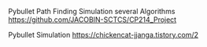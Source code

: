 Pybullet Path Finding Simulation several Algorithms
https://github.com/JACOBIN-SCTCS/CP214_Project

Pybullet Simulation
https://chickencat-jjanga.tistory.com/2
